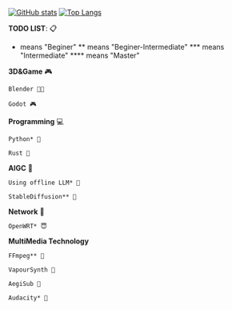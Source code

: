 [![GitHub stats](https://github-readme-stats.vercel.app/api?username=NineMeowICT&count_private=true&show_icons=true&theme=dark&include_all_commits=true&hide_border=true&hide=prs&bg_color=31313A)](https://github.com/NineMeowICT/ninemeow)
[![Top Langs](https://github-readme-stats.vercel.app/api/top-langs/?username=NineMeowICT&hide=JavaScript,HTML,CSS,ipynb&layout=compact&theme=dark&hide_border=true&bg_color=31313A&langs_count=8)](https://github.com/NineMeowICT/ninemeow)

**TODO LIST**: 📋
* means "Beginer"
** means "Beginer-Intermediate"
*** means "Intermediate"
**** means "Master"

**3D&Game** 🎮

    Blender 🧑‍🔧

    Godot 🎮

**Programming** 💻

    Python* 🐍

    Rust 🦀

**AIGC** 🤖

    Using offline LLM* 🦙
    
    StableDiffusion** 🤗

**Network** 🛜

    OpenWRT* 😇

**MultiMedia Technology**

    FFmpeg** 🚄

    VapourSynth 🪼

    AegiSub 🥳

    Audacity* 🐚

    

